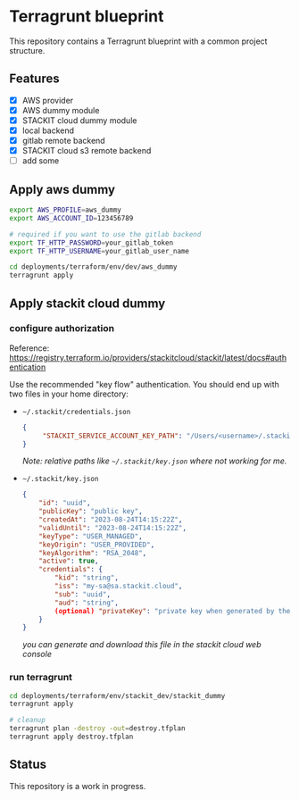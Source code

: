 # Terragrunt blueprint
This repository contains a Terragrunt blueprint with a common project structure.

## Features
- [x] AWS provider
- [x] AWS dummy module
- [x] STACKIT cloud dummy module
- [x] local backend
- [x] gitlab remote backend
- [x] STACKIT cloud s3 remote backend
- [ ] add some

## Apply aws dummy
```bash
export AWS_PROFILE=aws_dummy
export AWS_ACCOUNT_ID=123456789

# required if you want to use the gitlab backend
export TF_HTTP_PASSWORD=your_gitlab_token
export TF_HTTP_USERNAME=your_gitlab_user_name

cd deployments/terraform/env/dev/aws_dummy
terragrunt apply
```

## Apply stackit cloud dummy
### configure authorization
Reference: https://registry.terraform.io/providers/stackitcloud/stackit/latest/docs#authentication

Use the recommended "key flow" authentication. You should end up with two files in your home directory:

- `~/.stackit/credentials.json`
    ```json
    {
         "STACKIT_SERVICE_ACCOUNT_KEY_PATH": "/Users/<username>/.stackit/key.json"
    }
    ```
    _Note: relative paths like `~/.stackit/key.json` where not working for me._

- `~/.stackit/key.json`
  ```json
  {
      "id": "uuid",
      "publicKey": "public key",
      "createdAt": "2023-08-24T14:15:22Z",
      "validUntil": "2023-08-24T14:15:22Z",
      "keyType": "USER_MANAGED",
      "keyOrigin": "USER_PROVIDED",
      "keyAlgorithm": "RSA_2048",
      "active": true,
      "credentials": {
          "kid": "string",
          "iss": "my-sa@sa.stackit.cloud",
          "sub": "uuid",
          "aud": "string",
          (optional) "privateKey": "private key when generated by the SA service"
      }
  }
  ```
  _you can generate and download this file in the stackit cloud web console_

### run terragrunt
```bash
cd deployments/terraform/env/stackit_dev/stackit_dummy
terragrunt apply

# cleanup
terragrunt plan -destroy -out=destroy.tfplan
terragrunt apply destroy.tfplan
```

## Status
This repository is a work in progress.